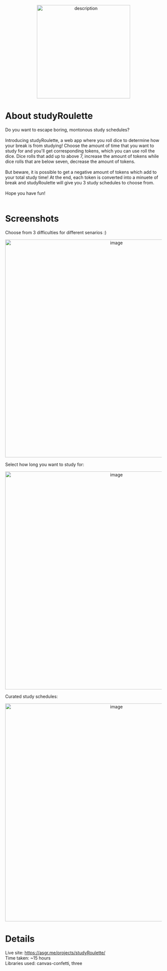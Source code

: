 <p align="center">
  <a href="https://asgr.me/projects/studyRoulette" target="_blank">
  <img src="https://github.com/user-attachments/assets/86cc2afc-1bf2-413f-b327-00513aa223c4" alt="description" width="300">
  </a>
</p>

# About studyRoulette

Do you want to escape boring, montonous study schedules?<br><br>
Introducing studyRoulette, a web app where you roll dice to determine how your break is from studying! Choose the amount of time that you want to study for and you'll get corresponding tokens, which you can use roll the dice. Dice rolls that add up to above 7, increase the amount of tokens while dice rolls that are below seven, decrease the amount of tokens. <br><br>But beware, it is possible to get a negative amount of tokens which add to your total study time! At the end, each token is converted into a minuete of break and studyRoulette will give you 3 study schedules to choose from.<br><br> Hope you have fun! <br><br>

# Screenshots
Choose from 3 difficulties for different senarios :)<br>
<p align="center"><img width="700" alt="image" src="https://github.com/user-attachments/assets/3c057184-dc54-4fc8-9700-4ea1c66353a4"></p>

Select how long you want to study for:<br>
<p align="center"><img width="700" alt="image" src="https://github.com/user-attachments/assets/e2417c82-1b1a-452f-92dc-c7ad474a639f"></p>

Curated study schedules:<br>
<p align="center"><img width="700" alt="image" src="https://github.com/user-attachments/assets/25c23461-d0df-4f55-bfa6-ca26647e2fd5"></p>

# Details
Live site: https://asgr.me/projects/studyRoulette/<br>
Time taken: ~15 hours<br>
Libraries used: canvas-confetti, three
